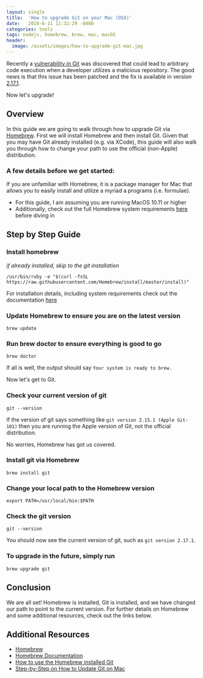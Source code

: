 ```yaml
---
layout: single
title:  'How to upgrade Git on your Mac (OSX)'
date:   2018-6-11 11:32:29 -0400
categories: tools
tags: nodejs, homebrew, brew, mac, macOS
header:
  image: /assets/images/how-to-upgrade-git-mac.jpg
---
```


Recently a [vulnerability in Git](https://threatpost.com/bug-in-git-opens-developer-systems-up-to-attack/132395/) was discovered that could lead to arbitrary code execution when a developer utilizes a malicious repository. The good news is that this issue has been patched and the fix is available in version [2.17.1](https://marc.info/?l=git&m=152761328506724&w=2).  

Now let's upgrade!

## Overview
In this guide we are going to walk through how to upgrade Git via [Homebrew](https://brew.sh).  First we will install Homebrew and then install Git. Given that you may have Git already installed (e.g. via XCode), this guide will also walk you through how to change your path to use the official (non-Apple) distribution.

### A few details before we get started:
If you are unfamiliar with Homebrew, it is a package manager for Mac that allows you to easily install and utilize a myriad a programs (i.e. formulae).

- For this guide, I am assuming you are running MacOS 10.11 or higher
- Additionally, check out the full Homebrew system requirements [here](https://docs.brew.sh/Installation) before diving in

## Step by Step Guide

### Install homebrew
_if already installed, skip to the git installation_
```
/usr/bin/ruby -e "$(curl -fsSL https://raw.githubusercontent.com/Homebrew/install/master/install)"
```
For installation details, including system requirements check out the documentation [here](https://docs.brew.sh/Installation)

### Update Homebrew to ensure you are on the latest version
```
brew update
```

### Run brew doctor to ensure everything is good to go
```
brew doctor
```

If all is well, the output should say `Your system is ready to brew.`

Now let's get to Git.

### Check your current version of git
```
git --version
```

If the version of git says something like `git version 2.15.1 (Apple Git-101)` then you are running the Apple version of Git, not the official distribution.

No worries, Homebrew has got us covered.

### Install git via Homebrew
```
brew install git
```

### Change your local path to the Homebrew version
```
export PATH=/usr/local/bin:$PATH
```

### Check the git version
```
git --version
```
You should now see the current version of git, such as `git version 2.17.1`.

### To upgrade in the future, simply run
```
brew upgrade git
```

## Conclusion
We are all set! Homebrew is installed, Git is installed, and we have changed our path to point to the current version.  For further details on Homebrew and some additional resources, check out the links below.

## Additional Resources
- [Homebrew](https://brew.sh)
- [Homebrew Documentation](https://docs.brew.sh)
- [How to use the Homebrew installed Git](https://apple.stackexchange.com/questions/93002/how-to-use-the-homebrew-installed-git-on-mac)
- [Step-by-Step on How to Update Git on Mac](https://www.michaelcrump.net/step-by-step-how-to-update-git/)

